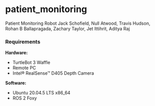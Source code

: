 # patient_monitoring
Patient Monitoring Robot
Jack Schofield, Null Atwood, Travis Hudson, Rohan B Ballapragada, Zachary Taylor, Jet Ittihrit, Aditya Raj

### Requirements
**Hardware:**
+ TurtleBot 3 Waffle
+ Remote PC
+ Intel® RealSense™ D405 Depth Camera

**Software:**
+ Ubuntu 20.04.5 LTS x86_64
+ ROS 2 Foxy
